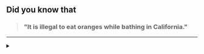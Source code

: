 ## Did you know that

<h3>
  <blockquote>
<!--START_SECTION:debris-->                                                                                                                                                                                                                                                                                                                                                                     
"It is illegal to eat oranges while bathing in California."
<!--END_SECTION:debris-->
  </blockquote>
</h3>

-----

<details>
  <summary></summary>

<img src="https://github-readme-stats.vercel.app/api?show_icons=true&hide=issues&username=ekickx"> <img src="https://github-readme-stats.vercel.app/api/top-langs/?layout=compact&username=ekickx">

</details>
